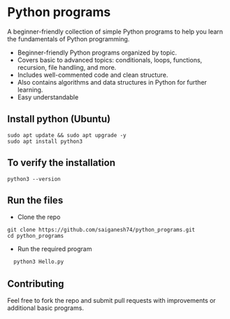 # Python programs
A beginner-friendly collection of simple Python programs to help you learn the fundamentals of Python programming.
- Beginner-friendly Python programs organized by topic.
- Covers basic to advanced topics: conditionals, loops, functions, recursion, file handling, and more.
- Includes well-commented code and clean structure.
- Also contains algorithms and data structures in Python for further learning.
- Easy understandable

## Install python (Ubuntu)
```
sudo apt update && sudo apt upgrade -y
sudo apt install python3
```
## To verify the installation
```
python3 --version
```
## Run the files 
- Clone the repo
```
git clone https://github.com/saiganesh74/python_programs.git
cd python_programs
```
- Run the required program
```py
  python3 Hello.py
```
## Contributing
Feel free to fork the repo and submit pull requests with improvements or additional basic programs.
